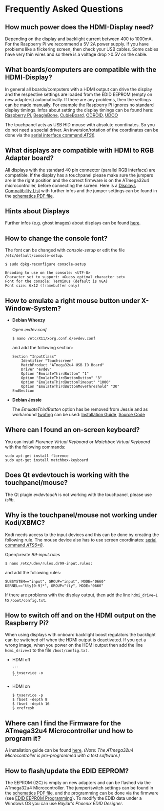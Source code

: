 # Frequently Asked Questions

## How much power does the HDMI-Display need?
Depending on the display and backlight current between 400 to 1000mA.
For the Raspberry Pi we recommend a 5V 2A power supply.
If you have problems like a flickering screen, then check your USB cables. Some cables have very thin wires and so there is a voltage drop >0.5V on the cable.


## What boards/computers are compatible with the HDMI-Display?
In general all boards/computers with a HDMI output can drive the display and the respective settings are loaded from the EDID EEPROM (empty on new adapters) automatically.
If there are any problems, then the settings can be made manually. For example the Raspberry Pi ignores no standard display timings.
Infos about setting the display timings can be found here:
[Raspberry Pi](https://github.com/watterott/HDMI-Display/blob/master/docs/config.txt),
[BeagleBone](https://github.com/watterott/HDMI-Display/blob/master/docs/uEnv.txt),
[CubieBoard](https://github.com/watterott/HDMI-Display/blob/master/docs/boot.scr),
[ODROID](https://github.com/watterott/HDMI-Display/blob/master/docs/boot.ini),
[UDOO](http://www.elinux.org/UDOO_setup_lvds_panels)

The touchpanel acts as USB HID mouse with absolute coordinates. So you do not need a special driver.
An inversion/rotation of the coordinates can be done via the [serial interface command *ATS6*](https://github.com/watterott/HDMI-Display/tree/master/software#touchpanel-orientation).


## What displays are compatible with HDMI to RGB Adapter board?
All displays with the standard 40 pin connector (parallel RGB interface) are compatible.
If the display has a touchpanel please make sure the jumpers are in the right position and the correct firmware is on the ATmega32u4 microcontroller, before connecting the screen.
Here is a [Displays Compatibility List](https://github.com/watterott/HDMI-Display/blob/master/docs/Displays.md) with further infos 
and the jumper settings can be found in the [schematics PDF file](https://github.com/watterott/HDMI-Display/tree/master/hardware).


## Hints about Displays
Further infos (e.g. ghost images) about displays can be found [here](https://github.com/watterott/KnowledgeBase/wiki/Displays#hints-about-displays).


## How to change the console font?
The font can be changed with *console-setup* or edit the file ```/etc/default/console-setup```.
```
$ sudo dpkg-reconfigure console-setup
```
```
Encoding to use on the console: <UTF-8>
Character set to support: <Guess optimal character set>
Font for the console: Terminus (default is VGA)
Font size: 6x12 (framebuffer only)
```


## How to emulate a right mouse button under X-Window-System?
* **Debian Wheezy**

    Open *evdev.conf*
    ```
    $ nano /etc/X11/xorg.conf.d/evdev.conf
    ```
    and add the following section:
    ```
    Section "InputClass"
        Identifier "Touchscreen"
        MatchProduct "ATmega32u4 USB IO Board"
        Driver "evdev"
        Option "EmulateThirdButton" "1"
        Option "EmulateThirdButtonButton" "3"
        Option "EmulateThirdButtonTimeout" "1000"
        Option "EmulateThirdButtonMoveThreshold" "30"
    EndSection
    ```

* **Debian Jessie**

    The *EmulateThirdButton* option has be removed from Jessie and as workaround [twofing](http://plippo.de/p/twofing) can be used:
    [Installation Guide](https://www.raspberrypi.org/forums/viewtopic.php?t=138575), [Source Code](https://github.com/Plippo/twofing)


## Where can I found an on-screen keyboard?
You can install *Florence Virtual Keyboard* or *Matchbox Virtual Keyboard* with the following commands:
```
sudo apt-get install florence
sudo apt-get install matchbox-keyboard
```


## Does Qt evdevtouch is working with the touchpanel/mouse?
The Qt plugin *evdevtouch* is not working with the touchpanel, please use *tslib*.


## Why is the touchpanel/mouse not working under Kodi/XBMC?
Kodi needs access to the input devices and this can be done by creating the following rule.
The mouse device also has to use screen coordinates: [serial command *ATS6=8*](https://github.com/watterott/HDMI-Display/tree/master/software#touchpanel-orientation).

Open/create *99-input.rules*
```
$ nano /etc/udev/rules.d/99-input.rules:
```
and add the following rules:
```
SUBSYSTEM=="input", GROUP="input", MODE="0660"
KERNEL=="tty[0-9]*", GROUP="tty", MODE="0660"
```
If there are problems with the display output, then add the line ```hdmi_drive=1``` to ```/boot/config.txt```.


## How to switch off and on the HDMI output on the Raspberry Pi?
When using displays with onboard backlight boost regulators the backlight can be switched off when the HDMI output is deactivated.
If you get a wrong image, when you power on the HDMI output then add the line ```hdmi_drive=1``` to the file ```/boot/config.txt```.
* HDMI off

      ```
      $ tvservice -o
      ```

* HDMI on

    ```
    $ tvservice -p
    $ fbset -depth 8
    $ fbset -depth 16
    $ xrefresh
    ```


## Where can I find the Firmware for the ATmega32u4 Microcontroller und how to program it?
A installation guide can be found [here](https://github.com/watterott/HDMI-Display/tree/master/software).
*(Note: The ATmega32u4 Microcontroller is pre-programmed with a test software.)*


## How to flash/update the EDID EEPROM?
The EEPROM (I2C) is empty on new adapters and can be flashed via the ATmega32u4 Microcontroller.
The jumper/switch settings can be found in the [schematics PDF file](https://github.com/watterott/HDMI-Display/tree/master/hardware).
and the programming can be done via the firmware (see [EDID EEPROM Programming](https://github.com/watterott/HDMI-Display/tree/master/software#edid-eeprom-programming)).
To modify the EDID data under a Windows OS you can use *Raylar's Phoenix EDID Designer*.
